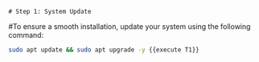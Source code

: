     # Step 1: System Update

#To ensure a smooth installation, update your system using the following command:

```bash
sudo apt update && sudo apt upgrade -y {{execute T1}}

